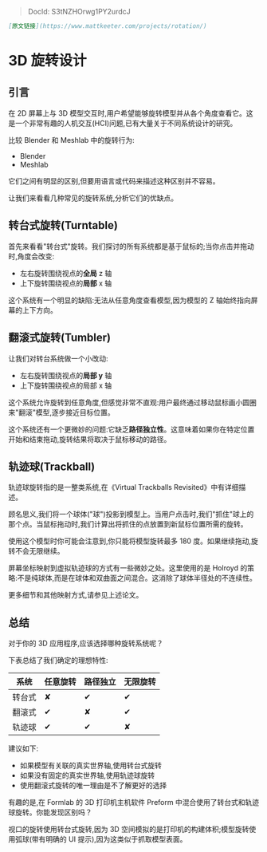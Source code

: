 > DocId: S3tNZHOrwg1PY2urdcJ

```markdown
[原文链接](https://www.mattkeeter.com/projects/rotation/)
```

# 3D 旋转设计

## 引言

在 2D 屏幕上与 3D 模型交互时,用户希望能够旋转模型并从各个角度查看它。这是一个非常有趣的人机交互(HCI)问题,已有大量关于不同系统设计的研究。

比较 Blender 和 Meshlab 中的旋转行为:

- Blender
- Meshlab

它们之间有明显的区别,但要用语言或代码来描述这种区别并不容易。

让我们来看看几种常见的旋转系统,分析它们的优缺点。

## 转台式旋转(Turntable)

首先来看看"转台式"旋转。我们探讨的所有系统都是基于鼠标的;当你点击并拖动时,角度会改变:

- 左右旋转围绕视点的**全局** z 轴
- 上下旋转围绕视点的**局部** x 轴

这个系统有一个明显的缺陷:无法从任意角度查看模型,因为模型的 Z 轴始终指向屏幕的上下方向。

## 翻滚式旋转(Tumbler)

让我们对转台系统做一个小改动:

- 左右旋转围绕视点的**局部 y** 轴
- 上下旋转围绕视点的局部 x 轴

这个系统允许旋转到任意角度,但感觉非常不直观:用户最终通过移动鼠标画小圆圈来"翻滚"模型,逐步接近目标位置。

这个系统还有一个更微妙的问题:它缺乏**路径独立性**。这意味着如果你在特定位置开始和结束拖动,旋转结果将取决于鼠标移动的路径。

## 轨迹球(Trackball)

轨迹球旋转指的是一整类系统,在《Virtual Trackballs Revisited》中有详细描述。

顾名思义,我们将一个球体("球")投影到模型上。当用户点击时,我们"抓住"球上的那个点。当鼠标拖动时,我们计算出将抓住的点放置到新鼠标位置所需的旋转。

使用这个模型时你可能会注意到,你只能将模型旋转最多 180 度。如果继续拖动,旋转不会无限继续。

屏幕坐标映射到虚拟轨迹球的方式有一些微妙之处。这里使用的是 Holroyd 的策略:不是纯球体,而是在球体和双曲面之间混合。这消除了球体半径处的不连续性。

更多细节和其他映射方式,请参见上述论文。

## 总结

对于你的 3D 应用程序,应该选择哪种旋转系统呢？

下表总结了我们确定的理想特性:

| 系统   | 任意旋转 | 路径独立 | 无限旋转 |
| ------ | -------- | -------- | -------- |
| 转台式 | ✘        | ✔        | ✔        |
| 翻滚式 | ✔        | ✘        | ✔        |
| 轨迹球 | ✔        | ✔        | ✘        |

建议如下:

- 如果模型有关联的真实世界轴,使用转台式旋转
- 如果没有固定的真实世界轴,使用轨迹球旋转
- 使用翻滚式旋转的唯一理由是不了解更好的选择

有趣的是,在 Formlab 的 3D 打印机主机软件 Preform 中混合使用了转台式和轨迹球旋转。你能发现区别吗？

视口的旋转使用转台式旋转,因为 3D 空间模拟的是打印机的构建体积;模型旋转使用弧球(带有明确的 UI 提示),因为这类似于抓取模型表面。
